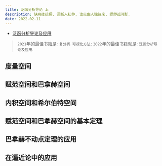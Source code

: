 ```yaml
---
title: 泛函分析导论 上
description: 缺月挂疏桐, 漏断人初静. 谁见幽人独往来, 缥缈孤鸿影.
date: 2022-02-11
---
```


- [泛函分析导论及应用](https://book.douban.com/subject/35941956/)

> `2021`年的最佳书籍是: `复分析 可视化方法`;
> `2022`年的最佳书籍就是: `泛函分析导论及应用`.

## 度量空间

## 赋范空间和巴拿赫空间

## 内积空间和希尔伯特空间

## 赋范空间和巴拿赫空间的基本定理

## 巴拿赫不动点定理的应用

## 在逼近论中的应用

